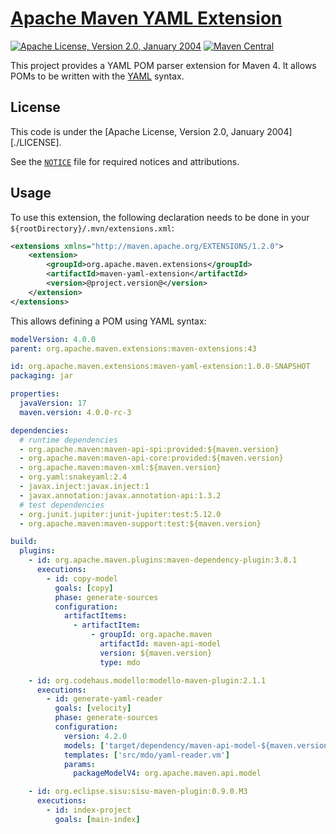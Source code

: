<!---
 Licensed to the Apache Software Foundation (ASF) under one or more
 contributor license agreements.  See the NOTICE file distributed with
 this work for additional information regarding copyright ownership.
 The ASF licenses this file to You under the Apache License, Version 2.0
 (the "License"); you may not use this file except in compliance with
 the License.  You may obtain a copy of the License at

      http://www.apache.org/licenses/LICENSE-2.0

 Unless required by applicable law or agreed to in writing, software
 distributed under the License is distributed on an "AS IS" BASIS,
 WITHOUT WARRANTIES OR CONDITIONS OF ANY KIND, either express or implied.
 See the License for the specific language governing permissions and
 limitations under the License.
-->
[Apache Maven YAML Extension](https://maven.apache.org/extensions/maven-yaml-extension/)
==================================

[![Apache License, Version 2.0, January 2004](https://img.shields.io/github/license/apache/maven.svg?label=License)](https://www.apache.org/licenses/LICENSE-2.0)
[![Maven Central](https://img.shields.io/maven-central/v/org.apache.maven.extensions/maven-yaml-extension.svg?label=Maven%20Central)](https://search.maven.org/artifact/org.apache.maven.extensions/maven-yaml-extension)

This project provides a YAML POM parser extension for Maven 4. It allows POMs to
be written with the [YAML](https://yaml.org/) syntax.

License
-------
This code is under the [Apache License, Version 2.0, January 2004][./LICENSE].

See the [`NOTICE`](./NOTICE) file for required notices and attributions.

Usage
-----
To use this extension, the following declaration needs to be done in your `${rootDirectory}/.mvn/extensions.xml`:
```xml
<extensions xmlns="http://maven.apache.org/EXTENSIONS/1.2.0">
    <extension>
        <groupId>org.apache.maven.extensions</groupId>
        <artifactId>maven-yaml-extension</artifactId>
        <version>@project.version@</version>
    </extension>
</extensions>
```
This allows defining a POM using YAML syntax:
```yaml
modelVersion: 4.0.0
parent: org.apache.maven.extensions:maven-extensions:43

id: org.apache.maven.extensions:maven-yaml-extension:1.0.0-SNAPSHOT
packaging: jar

properties:
  javaVersion: 17
  maven.version: 4.0.0-rc-3

dependencies:
  # runtime dependencies
  - org.apache.maven:maven-api-spi:provided:${maven.version}
  - org.apache.maven:maven-api-core:provided:${maven.version}
  - org.apache.maven:maven-xml:${maven.version}
  - org.yaml:snakeyaml:2.4
  - javax.inject:javax.inject:1
  - javax.annotation:javax.annotation-api:1.3.2
  # test dependencies
  - org.junit.jupiter:junit-jupiter:test:5.12.0
  - org.apache.maven:maven-support:test:${maven.version}

build:
  plugins:
    - id: org.apache.maven.plugins:maven-dependency-plugin:3.8.1
      executions:
        - id: copy-model
          goals: [copy]
          phase: generate-sources
          configuration:
            artifactItems:
              - artifactItem:
                  - groupId: org.apache.maven
                    artifactId: maven-api-model
                    version: ${maven.version}
                    type: mdo

    - id: org.codehaus.modello:modello-maven-plugin:2.1.1
      executions:
        - id: generate-yaml-reader
          goals: [velocity]
          phase: generate-sources
          configuration:
            version: 4.2.0
            models: ['target/dependency/maven-api-model-${maven.version}.mdo']
            templates: ['src/mdo/yaml-reader.vm']
            params:
              packageModelV4: org.apache.maven.api.model

    - id: org.eclipse.sisu:sisu-maven-plugin:0.9.0.M3
      executions:
        - id: index-project
          goals: [main-index]
```
